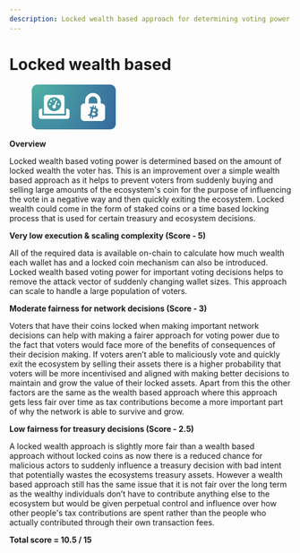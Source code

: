 ```yaml
---
description: Locked wealth based approach for determining voting power
---
```


# Locked wealth based

<div align="left">

<figure><img src="../../.gitbook/assets/voting-power-locked-wealth-based.png" alt="" width="150"><figcaption></figcaption></figure>

</div>

**Overview**

Locked wealth based voting power is determined based on the amount of locked wealth the voter has. This is an improvement over a simple wealth based approach as it helps to prevent voters from suddenly buying and selling large amounts of the ecosystem's coin for the purpose of influencing the vote in a negative way and then quickly exiting the ecosystem. Locked wealth could come in the form of staked coins or a time based locking process that is used for certain treasury and ecosystem decisions.



**Very low execution & scaling complexity (Score - 5)**

All of the required data is available on-chain to calculate how much wealth each wallet has and a locked coin mechanism can also be introduced. Locked wealth based voting power for important voting decisions helps to remove the attack vector of suddenly changing wallet sizes. This approach can scale to handle a large population of voters.



**Moderate fairness for network decisions (Score - 3)**

Voters that have their coins locked when making important network decisions can help with making a fairer approach for voting power due to the fact that voters would face more of the benefits of consequences of their decision making. If voters aren’t able to maliciously vote and quickly exit the ecosystem by selling their assets there is a higher probability that voters will be more incentivised and aligned with making better decisions to maintain and grow the value of their locked assets. Apart from this the other factors are the same as the wealth based approach where this approach gets less fair over time as tax contributions become a more important part of why the network is able to survive and grow.



**Low fairness for treasury decisions (Score - 2.5)**

A locked wealth approach is slightly more fair than a wealth based approach without locked coins as now there is a reduced chance for malicious actors to suddenly influence a treasury decision with bad intent that potentially wastes the ecosystems treasury assets. However a wealth based approach still has the same issue that it is not fair over the long term as the wealthy individuals don’t have to contribute anything else to the ecosystem but would be given perpetual control and influence over how other people's tax contributions are spent rather than the people who actually contributed through their own transaction fees.



**Total score = 10.5 / 15**
